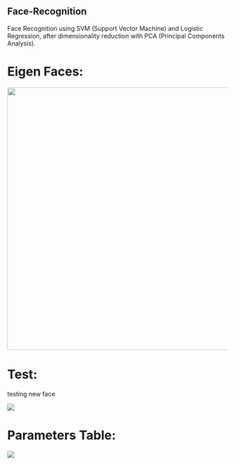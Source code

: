 ## Face-Recognition
Face Recognition using SVM (Support Vector Machine) and Logistic Regression, 
after dimensionality reduction with PCA (Principal Components Analysis).


# Eigen Faces:

<img src="https://user-images.githubusercontent.com/50868290/58433904-c5f93d80-80c1-11e9-85ce-d39b6c4b712c.jpg" height="600" width="600">


# Test:
testing new face

<img src="https://user-images.githubusercontent.com/50868290/58433980-1c667c00-80c2-11e9-9794-5bfccf9fa907.jpg">


# Parameters Table:

<img src="https://user-images.githubusercontent.com/50868290/58434052-7d8e4f80-80c2-11e9-9edc-4dea8e9d996b.jpg">
